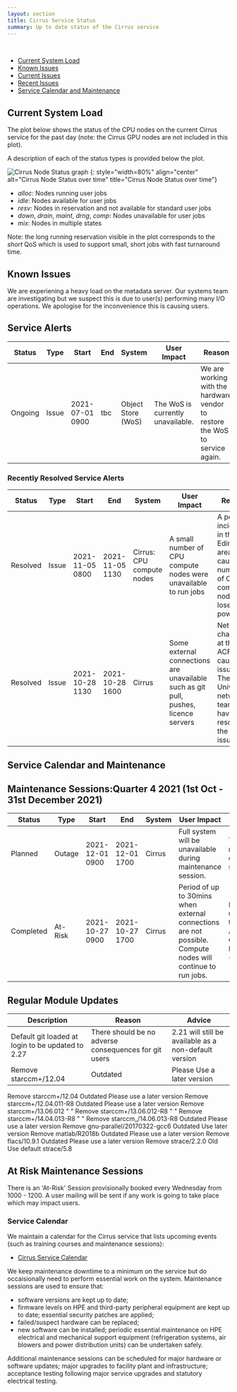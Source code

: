 ```yaml
---
layout: section
title: Cirrus Service Status
summary: Up to date status of the Cirrus service
---
```


&nbsp;

- [Current System Load](#current-system-load)
- [Known Issues](#known-issues)
- [Current Issues](#current-issues)
- [Recent Issues](#recent-issues)
- [Service Calendar and Maintenance](#service-calendar-and-maintenance)


## Current System Load

The plot below shows the status of the CPU nodes on the current Cirrus service for the past day
(note: the Cirrus GPU nodes are not included in this plot).

A description of each of the status types is provided below the plot.

![Cirrus Node Status graph](https://safe.epcc.ed.ac.uk/Graphs/cirrus.png)
{: style="width=80%" align="center"
alt="Cirrus Node Status over time" 
title="Cirrus Node Status over time"}

- *alloc*: Nodes running user jobs
- *idle*: Nodes available for user jobs
- *resv*: Nodes in reservation and not available for standard user jobs
- *down*, *drain*, *maint*, *drng*, *comp*: Nodes unavailable for user jobs
- *mix*: Nodes in multiple states 

Note: the long running reservation visible in the plot corresponds to the *short* QoS which
is used to support small, short jobs with fast turnaround time.


## Known Issues 

We are experiening a heavy load on the metadata server. Our systems team are investigating but we suspect this is due to user(s) performing many I/O operations. We apologise for the inconvenience this is causing users. 

## Service Alerts

| Status | Type | Start | End | System | User Impact | Reason |
| ---    | ---  | ---   | --- | ---    | ---         | ---    |
| Ongoing | Issue | 2021-07-01 0900 | tbc | Object Store (WoS) | The WoS is currently unavailable. | We are working with the hardware vendor to restore the WoS to service again. |   

### Recently Resolved Service Alerts

| Status | Type | Start | End | System | User Impact | Reason |
| ---    | ---  | ---   | --- | ---    | ---         | ---    |
| Resolved | Issue | 2021-11-05 0800  | 2021-11-05 1130 | Cirrus: CPU compute nodes | A small number of CPU compute nodes were unavailable to run jobs | A power incident in the Edinburgh area caused a number of CPU compute nodes to lose power. |  
| Resolved | Issue | 2021-10-28 1130  | 2021-10-28 1600 | Cirrus | Some external connections are unavailable such as git pull, pushes, licence servers | Network changes at the ACF have caused issues. The University network team have resolved the issues. |    


## Service Calendar and Maintenance

## Maintenance Sessions:Quarter 4 2021 (1st Oct - 31st December 2021)

| Status | Type | Start | End | System | User Impact | Reason |
| ---    | ---  | ---   | --- | ---    | ---         | ---    |
| Planned | Outage | 2021-12-01  0900 | 2021-12-01 1700 | Cirrus | Full system will be unavailable during maintenance session. | Third-party maintenance on cooling system. |
| Completed | At-Risk | 2021-10-27 0900 | 2021-10-27 1700 | Cirrus | Period of up to 30mins when external connections are not possible. Compute nodes will continue to run jobs. | Network upgrade at the Advanced Computing Facility (ACF) |



## Regular Module Updates 

| Description | Reason | Advice |
| ---    | ---  | ---   | 
| Default git loaded at login to be updated to 2.27 | There should be no adverse consequences for git users | 2.21 will still be available as a non-default version |
| Remove starccm+/12.04 | Outdated | Please Use a later version |

Remove starccm+/12.04	Outdated	Please use a later version
Remove starccm+/12.04.011-R8	Outdated	Please use a later version
Remove starccm+/13.06.012	"	"
Remove starccm+/13.06.012-R8	"	"
Remove starccm+/14.04.013-R8	"	"
Remove starccm_/14.06.013-R8	Outdated	Please use a later version
Remove gnu-parallel/20170322-gcc6	Outdated	Use later version
Remove matlab/R2018b	Outdated	Please use a later version
Remove flacs/10.9.1	Outdated	Please use a later version
Remove strace/2.2.0	Old	Use default strace/5.8


## At Risk Maintenance Sessions

There is an 'At-Risk' Session provisionally booked every Wednesday from 1000 - 1200. 
A user mailing will be sent if any work is going to take place which may impact users.

### Service Calendar

We maintain a calendar for the Cirrus service that lists upcoming events (such
as training courses and maintenance sessions):

- [Cirrus Service Calendar](calendar.html)

We keep maintenance downtime to a minimum on the service but do occaisionally
need to perform essential work on the system. Maintenance sessions are used to 
ensure that:

* software versions are kept up to date;
* firmware levels on HPE and third-party peripheral equipment are kept up to date;
essential security patches are applied;
* failed/suspect hardware can be replaced;
* new software can be installed;
periodic essential maintenance on HPE electrical and mechanical support equipment (refrigeration systems, air blowers and power distribution units) can be undertaken safely.

Additional maintenance sessions can be scheduled for major hardware or software updates; major upgrades to facility plant and infrastructure; acceptance testing following major service upgrades and statutory electrical testing.

